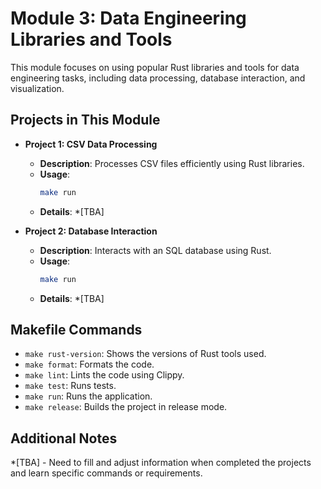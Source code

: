 # Module 3: Data Engineering Libraries and Tools

This module focuses on using popular Rust libraries and tools for data engineering tasks, including data processing, database interaction, and visualization.

## Projects in This Module

- **Project 1: CSV Data Processing**
  - **Description**: Processes CSV files efficiently using Rust libraries.
  - **Usage**:
    ```bash
    make run
    ```
  - **Details**: *[TBA]

- **Project 2: Database Interaction**
  - **Description**: Interacts with an SQL database using Rust.
  - **Usage**:
    ```bash
    make run
    ```
  - **Details**: *[TBA]

## Makefile Commands

- `make rust-version`: Shows the versions of Rust tools used.
- `make format`: Formats the code.
- `make lint`: Lints the code using Clippy.
- `make test`: Runs tests.
- `make run`: Runs the application.
- `make release`: Builds the project in release mode.

## Additional Notes

*[TBA] - Need to fill and adjust information when completed the projects and learn specific commands or requirements.
